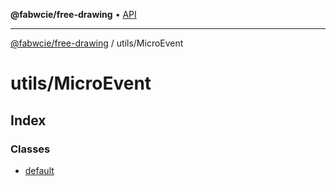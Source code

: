 **@fabwcie/free-drawing** • [API](../../README.md)

***

[@fabwcie/free-drawing](../../README.md) / utils/MicroEvent

# utils/MicroEvent

## Index

### Classes

- [default](classes/default.md)
